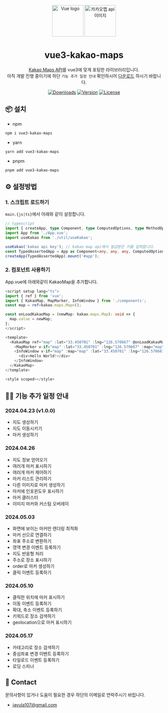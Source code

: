 <div align="center"><a href="https://vuejs.org">
  <img width="100" src="https://vuejs.org/images/logo.png" alt="Vue logo"></a>
  <img width="100" src="https://drive.google.com/uc?export=view&id=1nIhN4NpBOQaY-jwYnzP7yMtMVvKAI18g" alt="카카오맵 api 이미지" width="200"/>
  <h1>vue3-kakao-maps</h1>
  
[Kakao Maps API](https://apis.map.kakao.com/)를 vue3에 맞게 포팅한 라이브러리입니다.    
아직 개발 진행 중이기에 하단 `기능 추가 일정 안내` 확인하시어 [다운로드](https://www.npmjs.com/package/vue3-kakao-maps) 하시기 바랍니다. 
</div>

<p align="center">
<!--   <a href="https://circleci.com/gh/vuejs/vue/tree/dev"><img src="https://img.shields.io/circleci/project/github/vuejs/vue/dev.svg?sanitize=true" alt="Build Status"></a>
  <a href="https://codecov.io/github/vuejs/vue?branch=dev"><img src="https://img.shields.io/codecov/c/github/vuejs/vue/dev.svg?sanitize=true" alt="Coverage Status"></a> -->
  <a href="https://npmcharts.com/compare/vue3-kakao-maps?minimal=true"><img src="https://img.shields.io/npm/dm/vue3-kakao-maps.svg?sanitize=true" alt="Downloads"></a>
  <a href="https://www.npmjs.com/package/vue3-kakao-maps"><img src="https://img.shields.io/npm/v/vue3-kakao-maps.svg?sanitize=true" alt="Version"></a>
  <a href="https://www.npmjs.com/package/vue"><img src="https://img.shields.io/npm/l/vue.svg?sanitize=true" alt="License"></a>
</p>

## 📦 설치

- npm

```
npm i vue3-kakao-maps
```

- yarn

```
yarn add vue3-kakao-maps
```

- pnpm

```
pnpm add vue3-kakao-maps
```

## ⚙️ 설정방법

### 1. 스크립트 로드하기

`main.{js|ts}`에서 아래와 같이 설정합니다.

```ts
// typescript
import { createApp, type Component, type ComputedOptions, type MethodOptions } from 'vue';
import App from './App.vue';
import useKakao from './util/useKakao';

useKakao('kakao api key'); // kakao map api에서 발급받은 키를 입력합니다.
const TypedAssertedApp = App as Component<any, any, any, ComputedOptions, MethodOptions, any, any>;
createApp(TypedAssertedApp).mount('#app');
```

### 2. 컴포넌트 사용하기

App.vue에 아래와같이 KakaoMap을 추가합니다.

```ts
<script setup lang="ts">
import { ref } from 'vue';
import { KakaoMap, MapMarker, InfoWindow } from './components';
const map = ref<kakao.maps.Map>();

const onLoadKakaoMap = (newMap: kakao.maps.Map): void => {
  map.value = newMap;
};
</script>

<template>
  <KakaoMap ref="map" :lat="33.450701" :lng="126.570667" @onLoadKakaoMap="onLoadKakaoMap" :draggable="false">
    <MapMarker v-if="map" :lat="33.450701" :lng="126.570667" :map="map"></MapMarker>
    <InfoWindow v-if="map" :map="map" :lat="33.450701" :lng="126.570667">
      <div>Hello World!</div>
    </InfoWindow>
  </KakaoMap>
</template>

<style scoped></style>
```

## 🏃‍♂️ 기능 추가 일정 안내

### 2024.04.23 (v1.0.0)

- 지도 생성하기
- 지도 이동시키기
- 마커 생성하기

### 2024.04.26

- 지도 정보 얻어오기
- 여러개 마커 표시하기
- 여러개 마커 제어하기
- 마커 리스트 관리하기
- 다른 이미지로 마커 생성하기
- 마커에 인포윈도우 표시하기
- 마커 클러스터
- 이미지 마커와 커스텀 오버레이

### 2024.05.03

- 화면에 보이는 마커만 렌더링 최적화
- 마커 선으로 연결하기
- 좌표 주소로 변환하기
- 영역 변경 이벤트 등록하기
- 지도 반응형 처리
- 주소로 장소 표시하기
- order로 마커 생성하기
- 클릭 이벤트 등록하기

### 2024.05.10

- 클릭한 위치에 마커 표시하기
- 이동 이벤트 등록하기
- 확대, 축소 이벤트 등록하기
- 키워드로 장소 검색하기
- geolocation으로 마커 표시하기

### 2024.05.17

- 카테고리로 장소 검색하기
- 중심좌표 변경 이벤트 등록하기
- 타일로드 이벤트 등록하기
- 로딩 스피너

## 📧 Contact

문의사항이 있거나 도움이 필요한 경우 하단의 이메일로 연락주시기 바립니다.

- jayula107@gmail.com
